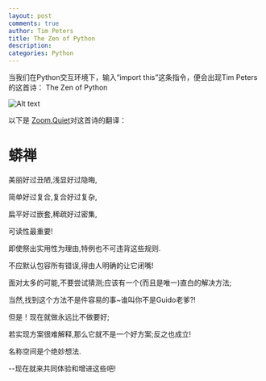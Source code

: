 ```yaml
---
layout: post
comments: true
author: Tim Peters
title: The Zen of Python
description: 
categories: Python
---
```


当我们在Python交互环境下，输入“import this”这条指令，便会出现Tim Peters的这首诗：
The Zen of Python

<!--more-->

![Alt text](http://opvilw9ip.bkt.clouddn.com/a%202017-05-19%20at%2010.54.55.png)



以下是 [Zoom.Quiet](http://blog.zoomquiet.io/)对这首诗的翻译：

# 蟒禅
美丽好过丑陋,浅显好过隐晦,

简单好过复合,复合好过复杂,

扁平好过嵌套,稀疏好过密集,

可读性最重要!

即使祭出实用性为理由,特例也不可违背这些规则.

不应默认包容所有错误,得由人明确的让它闭嘴!

面对太多的可能,不要尝试猜测;应该有一个(而且是唯一)直白的解决方法;

当然,找到这个方法不是件容易的事~谁叫你不是Guido老爹?!

但是！现在就做永远比不做要好;

若实现方案很难解释,那么它就不是一个好方案;反之也成立!

名称空间是个绝妙想法.

--现在就来共同体验和增进这些吧!
